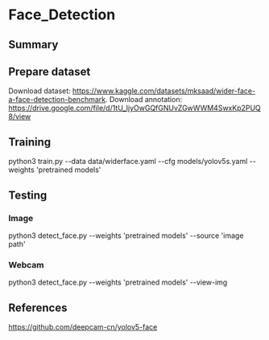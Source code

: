 # Face_Detection
## Summary 
## Prepare dataset
Download dataset: https://www.kaggle.com/datasets/mksaad/wider-face-a-face-detection-benchmark. Download annotation: https://drive.google.com/file/d/1tU_IjyOwGQfGNUvZGwWWM4SwxKp2PUQ8/view
## Training
python3 train.py --data data/widerface.yaml --cfg models/yolov5s.yaml --weights 'pretrained models'
## Testing
### Image 
python3 detect_face.py --weights 'pretrained models' --source 'image path'
### Webcam 
python3 detect_face.py --weights 'pretrained models' --view-img
## References
https://github.com/deepcam-cn/yolov5-face
